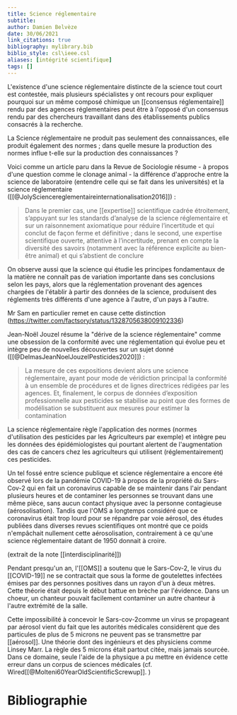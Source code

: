 ```yaml
---
title: Science réglementaire
subtitle:
author: Damien Belvèze
date: 30/06/2021
link_citations: true
bibliography: mylibrary.bib
biblio_style: csl\ieee.csl
aliases: [intégrité scientifique]
tags: []
---
```



L'existence d'une science réglementaire distincte de la science tout court est contestée, mais plusieurs spécialistes y ont recours pour expliquer pourquoi sur un même composé chimique un [[consensus réglementaire]] rendu par des agences réglementaires peut être à l'opposé d'un consensus rendu par des chercheurs travaillant dans des établissements publics consacrés à la recherche. 

La Science réglementaire ne produit pas seulement des connaissances, elle produit également des normes ; dans quelle mesure la production des normes influe t-elle sur la production des connaissances ?

Voici comme un article paru dans la Revue de Sociologie résume - à propos d'une question comme le clonage animal - la différence d'approche entre la science de laboratoire (entendre celle qui se fait dans les universités) et la science réglementaire ([[@JolySciencereglementaireinternationalisation2016]]) : 

> Dans le premier cas, une [[expertise]] scientifique cadrée étroitement, s’appuyant sur les standards d’analyse de la science réglementaire et sur un raisonnement axiomatique pour réduire l’incertitude et qui conclut de façon ferme et définitive ; dans le second, une expertise scientifique ouverte, attentive à l’incertitude, prenant en compte la diversité des savoirs (notamment avec la référence explicite au bien-être animal) et qui s’abstient de conclure

On observe aussi que la science qui étudie les principes fondamentaux de la matière ne connaît pas de variation importante dans ses conclusions selon les pays, alors que la réglementation provenant des agences chargées de l'établir à partir des données de la science, produisent des réglements très différents d'une agence à l'autre, d'un pays à l'autre. 



Mr Sam en particulier remet en cause cette distinction (https://twitter.com/factsory/status/1328705638009102336)

Jean-Noël Jouzel résume la "dérive de la science réglementaire" comme une obsession de la conformité avec une réglementation qui évolue peu et intègre peu de nouvelles découvertes sur un sujet donné ([[@DelmasJeanNoelJouzelPesticides2020]]) : 

>La mesure de ces expositions devient alors une science réglementaire, ayant pour mode de véridiction principal la conformité à un ensemble de procédures et de lignes directrices rédigées par les agences. Et, finalement, le corpus de données d’exposition professionnelle aux pesticides se stabilise au point que des formes de modélisation se substituent aux mesures pour estimer la contamination

La science réglementaire règle l'application des normes (normes d'utilisation des pesticides par les Agriculteurs par exemple) et intègre peu les données des épidémiologistes qui pourtant alertent de l'augmentation des cas de cancers chez les agriculteurs qui utilisent (réglementairement) ces pesticides.

Un tel fossé entre science publique et science réglementaire a encore été observé lors de la pandémie COVID-19 à propos de la propriété du Sars-Cov-2 qui en fait un coronavirus capable de se maintenir dans l'air pendant plusieurs heures et de contaminer les personnes se trouvant dans une même pièce, sans aucun contact physique avec la personne contagieuse (aérosolisation).
Tandis que l'OMS a longtemps considéré que ce coronavirus était trop lourd pour se répandre par voie aérosol, des études publiées dans diverses revues scientifiques ont montré que ce poids n'empâchait nullement cette aérosolisation, contrairement à ce qu'une science réglementaire datant de 1950 donnait à croire.

(extrait de la note [[interdisciplinarité]])

Pendant presqu'un an, l'[[OMS]] a soutenu que le Sars-Cov-2, le virus du [[COVID-19]] ne se contractait que sous la forme de goutelettes infectées émises par des personnes positives dans un rayon d'un à deux mètres. 
Cette théorie était depuis le début battue en brèche par l'évidence. Dans un choeur, un chanteur pouvait facilement contaminer un autre chanteur à l'autre extrémité de la salle. 

Cette impossibilité à concevoir le Sars-cov-2comme un virus se propageant par aérosol vient du fait que les autorités médicales considèrent que des particules de plus de 5 microns ne peuvent pas se transmettre par [[aérosol]]. Une théorie dont des ingénieurs et des physiciens comme Linsey Marr. 
La règle des 5 microns était partout citée, mais jamais sourcée. 
Dans ce domaine, seule l'aide de la physique a pu mettre en évidence cette erreur dans un corpus de sciences médicales (cf. Wired[[@Molteni60YearOldScientificScrewup]]. )







# Bibliographie

